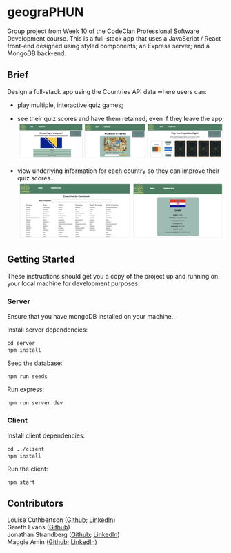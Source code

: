 # geograPHUN

Group project from Week 10 of the CodeClan Professional Software Development course. This is a full-stack app that uses a JavaScript / React front-end designed using styled components; an Express server; and a MongoDB back-end.


## Brief
Design a full-stack app using the Countries API data where users can:
- play multiple, interactive quiz games;
- see their quiz scores and have them retained, even if they leave the app;
![Screenshot of the three quiz pages](readmeImages/quizzes.png?raw=true "Title")

- view underlying information for each country so they can improve their quiz scores.
![Screenshot of the countries pages](readmeImages/countries.png?raw=true "Title")


## Getting Started
These instructions should get you a copy of the project up and running on your local machine for development purposes:

### Server
Ensure that you have mongoDB installed on your machine.

Install server dependencies:
```
cd server
npm install
```

Seed the database:
```
npm run seeds
```

Run express:
```
npm run server:dev
```

### Client

Install client dependencies:
```
cd ../client
npm install
```

Run the client:
```
npm start
```


## Contributors
Louise Cuthbertson ([Github](https://github.com/louise3112); [LinkedIn](https://linkedin.com/in/louise3112/))   
Gareth Evans ([Github](https://github.com/G3vans16))   
Jonathan Strandberg ([Github](https://github.com/jonstrandberg); [LinkedIn](https://linkedin.com/in/jonathan-strandberg-6163902b/))   
Maggie Amin ([Github](https://github.com/maggieAmin); [LinkedIn](https://linkedin.com/in/maggie-amin/))
